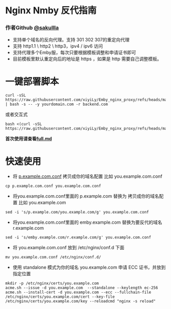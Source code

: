 # Nginx Nmby 反代指南

### 作者Github [@sakullla](https://github.com/sakullla/nginx-reverse-emby) 

- 支持单个域名的反向代理。支持 301 302 307的重定向代理
- 支持 http1.1 \ http2 \ http3，ipv4 / ipv6 访问
- 支持代理多个Emby服，每次只要根据模板调整和申请证书即可
- 目前模板里默认重定向后的地址是 https ，如果是 http 需要自己调整模板。

# 一键部署脚本
```shell
curl -sSL https://raw.githubusercontent.com/xiyiLy/Emby_nginx_proxy/refs/heads/main/sakullla/deploy.sh | bash -s -- -y yourdomain.com -r backend.com
```
或者交互式
```shell
bash <(curl -sSL https://raw.githubusercontent.com/xiyiLy/Emby_nginx_proxy/refs/heads/main/sakullla/deploy.sh)
```


**首次使用请查看[full.md](full.md)**
# 快速使用

- 将 [p.example.com.conf](conf.d/p.example.com.conf) 拷贝成你的域名配置 比如 you.example.com.conf
```shell
cp p.example.com.conf you.example.com.conf
```

- 将you.example.com.conf里面的 p.example.com 替换为 拷贝成你的域名配置 比如 you.example.com
```shell
sed -i 's/p.example.com/you.example.com/g' you.example.com.conf
```

- 将you.example.com.conf里面的 emby.example.com 替换为要反代的域名 r.example.com
```shell
sed -i 's/emby.example.com/r.example.com/g' you.example.com.conf
```

- 将 you.example.com.conf 放到 /etc/nginx/conf.d 下面
```shell
mv you.example.com.conf /etc/nginx/conf.d/
```

- 使用 standalone 模式为你的域名 you.example.com 申请 ECC 证书，并放到指定位置

```shell
mkdir -p /etc/nginx/certs/you.example.com
acme.sh --issue -d you.example.com  --standalone --keylength ec-256
acme.sh --install-cert -d you.example.com --ecc --fullchain-file /etc/nginx/certs/you.example.com/cert --key-file /etc/nginx/certs/you.example.com/key --reloadcmd "nginx -s reload"
```





